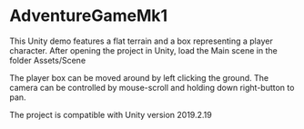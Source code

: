 # AdventureGameMk1

This Unity demo features a flat terrain and a box representing a player character. After opening the project in Unity, load the Main scene in the folder Assets/Scene

The player box can be moved around by left clicking the ground. The camera can be controlled by mouse-scroll and holding down right-button to pan.

The project is compatible with Unity version 2019.2.19